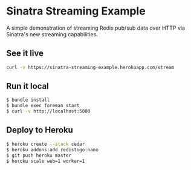 # Sinatra Streaming Example

A simple demonstration of streaming Redis pub/sub data over HTTP via Sinatra's new streaming capabilities.

## See it live

```bash
curl -v https://sinatra-streaming-example.herokuapp.com/stream
```

## Run it local

```bash
$ bundle install
$ bundle exec foreman start
$ curl -v http://localhost:5000
```

## Deploy to Heroku

```bash
$ heroku create --stack cedar
$ heroku addons:add redistogo:nano
$ git push heroku master
$ heroku scale web=1 worker=1
```
